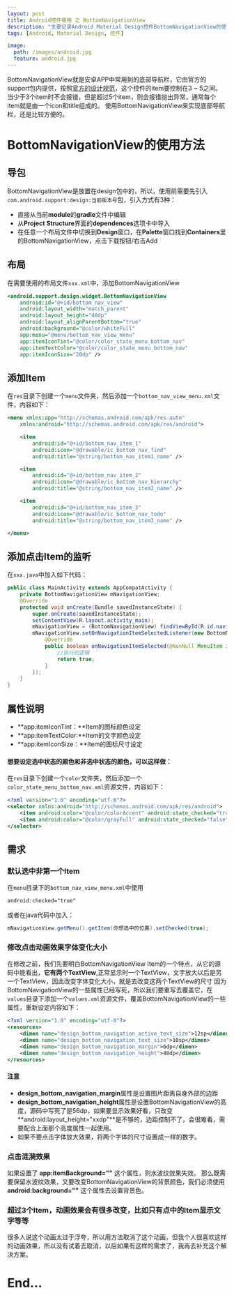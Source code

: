 ```yaml
---
layout: post
title: Android控件使用 之 BottomNavigationView
description: "主要记录Android Material Design控件BottomNavigationView的使用过程和遇到的一些问题及解决方案。"
tags: [Android, Material Design, 控件]

image:
  path: /images/android.jpg
  feature: android.jpg
---
```


BottomNavigationView就是安卓APP中常用到的底部导航栏，它由官方的support包内提供，按照[官方的设计规范](https://material.io/design/components/bottom-navigation.html)，这个控件的item要控制在3 ~ 5之间。当少于3个item时不会报错，但是超过5个item，则会报错抛出异常，通常每个item就是由一个icon和title组成的。
使用BottomNavigationView来实现底部导航栏，还是比较方便的。


# BottomNavigationView的使用方法



## 导包

BottomNavigationView是放置在design包中的，所以，使用前需要先引入`com.android.support:design:当前版本号`包，引入方式有3种：

* 直接从当前**module**的**gradle**文件中编辑
* 从**Project Structure**界面的**dependences**选项卡中导入
* 在任意一个布局文件中切换到**Design**窗口，在**Palette**窗口找到**Containers**里的BottomNavigationView，点击下载按钮/右击Add



## 布局

在需要使用的布局文件`xxx.xml`中，添加BottomNavigationView

```xml
<android.support.design.widget.BottomNavigationView
	android:id="@+id/bottom_nav_view"
	android:layout_width="match_parent"
	android:layout_height="48dp"
	android:layout_alignParentBottom="true"
	android:background="@color/whiteFull"
	app:menu="@menu/bottom_nav_view_menu"
	app:itemIconTint="@color/color_state_menu_bottom_nav"
	app:itemTextColor="@color/color_state_menu_bottom_nav"
	app:itemIconSize="20dp" />
```



## 添加Item

在`res`目录下创建一个`menu`文件夹，然后添加一个`bottom_nav_view_menu.xml`文件，内容如下：

```xml
<menu xmlns:app="http://schemas.android.com/apk/res-auto"
    xmlns:android="http://schemas.android.com/apk/res/android">

    <item
        android:id="@+id/bottom_nav_item_1"
        android:icon="@drawable/ic_bottom_nav_find"
        android:title="@string/bottom_nav_item1_name" />

    <item
        android:id="@+id/bottom_nav_item_2"
        android:icon="@drawable/ic_bottom_nav_hierarchy"
        android:title="@string/bottom_nav_item2_name" />

    <item
        android:id="@+id/bottom_nav_item_3"
        android:icon="@drawable/ic_bottom_nav_todo"
        android:title="@string/bottom_nav_item3_name" />

</menu>
```



## 添加点击Item的监听

在`xxx.java`中加入如下代码：

```java
public class MainActivity extends AppCompatActivity {
    private BottomNavigationView mNavigationView;
    @Override
    protected void onCreate(Bundle savedInstanceState) {
        super.onCreate(savedInstanceState);
        setContentView(R.layout.activity_main);
        mNavigationView = (BottomNavigationView) findViewById(R.id.navigation);
        mNavigationView.setOnNavigationItemSelectedListener(new BottomNavigationView.OnNavigationItemSelectedListener() {
            @Override
            public boolean onNavigationItemSelected(@NonNull MenuItem item) {
                //执行的逻辑
                return true;
            }
        });
    }
}
```



## 属性说明

* **app:itemIconTint：**Item的图标颜色设定
* **app:itemTextColor:**Item的文字颜色设定
* **app:itemIconSize：**Item的图标尺寸设定

#### 想要设定选中状态的颜色和非选中状态的颜色，可以这样做：
在`res`目录下创建一个`color`文件夹，然后添加一个`color_state_menu_bottom_nav.xml`资源文件，内容如下：

```xml
<?xml version="1.0" encoding="utf-8"?>
<selector xmlns:android="http://schemas.android.com/apk/res/android">
    <item android:color="@color/colorAccent" android:state_checked="true"/>
    <item android:color="@color/grayFull" android:state_checked="false"/>
</selector>
```



## 需求

### 默认选中非第一个Item

在`menu`目录下的`bottom_nav_view_menu.xml`中使用
```xml
android:checked="true"
```

或者在java代码中加入：
```java
mNavigationView.getMenu().getItem(你想选中的位置).setChecked(true);
```


### 修改点击动画效果字体变化大小

在修改之前，我们先要明白BottomNavigationView Item的一个特点，从它的源码中能看出，**它有两个TextView**,正常显示时一个TextView，文字放大以后是另一个TextView，因此改变字体变化大小，就是去改变这两个TextView的尺寸
因为BottomNavigationView的一些属性已经写死，所以我们要重写去覆盖它，在`values`目录下添加一个`values.xml`资源文件，覆盖BottomNavigationView的一些属性，重新设定内容如下：

```xml
<?xml version="1.0" encoding="utf-8"?>
<resources>
    <dimen name="design_bottom_navigation_active_text_size">12sp</dimen>
    <dimen name="design_bottom_navigation_text_size">10sp</dimen>
    <dimen name="design_bottom_navigation_margin">6dp</dimen>
    <dimen name="design_bottom_navigation_height">48dp</dimen>
</resources>
```

#### 注意
* **design_bottom_navigation_margin**属性是设置图片距离自身外部的边距
* **design_bottom_navigation_height**属性是设置BottomNavigationView的高度，源码中写死了是56dp，如果要显示效果好看，只改变**android:layout_height="xxdp"**是不够的，边距控制不了，会很难看，需要配合上面那个高度属性一起使用。
* 如果不要点击字体放大效果，将两个字体的尺寸设置成一样的数字。



### 点击涟漪效果

如果设置了 **app:itemBackground=""** 这个属性，则水波纹效果失效。
那么既需要保留水波纹效果，又要改变BottomNavigationView的背景颜色，我们必须使用 **android:background=""** 这个属性去设置背景色。



### 超过3个Item，动画效果会有很多改变，比如只有点中的Item显示文字等等

很多人说这个动画太过于浮夸，所以用方法取消了这个动画，但我个人很喜欢这样的动画效果，所以没有试着去取消，以后如果有这样的需求了，我再去补充这个解决方案。




# End...



